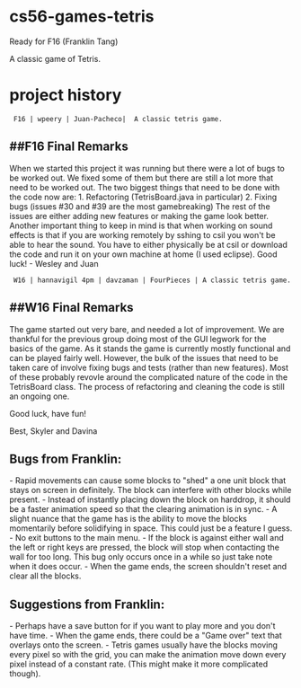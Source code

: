# cs56-games-tetris
Ready for F16 (Franklin Tang)

A classic game of Tetris.

project history
===============

```
 F16 | wpeery | Juan-Pacheco|  A classic tetris game.
```
<h2>##F16 Final Remarks</h2>
When we started this project it was running but there were a lot of bugs to be worked out. We fixed some of them 
but there are still a lot more that need to be worked out. The two biggest things that need to be done with the code now are:
1. Refactoring (TetrisBoard.java in particular)
2. Fixing bugs (issues #30 and #39 are the most gamebreaking)
The rest of the issues are either adding new features or making the game look better. Another important thing to keep in mind
is that when working on sound effects is that if you are working remotely by sshing to csil you won't be able to hear the sound.
You have to either physically be at csil or download the code and run it on your own machine at home (I used eclipse).
Good luck!
- Wesley and Juan


```
 W16 | hannavigil 4pm | davzaman | FourPieces | A classic tetris game.
```

<h2>##W16 Final Remarks</h2>
The game started out very bare, and needed a lot of improvement. We are
thankful for the previous group doing most of the GUI legwork for the basics of the
game. As it stands the game is currently mostly functional and can be played fairly well.
However, the bulk of the issues that need to be taken care of involve fixing
bugs and tests (rather than new features). Most of these probably revovle around the complicated nature of the
code in the TetrisBoard class. The process of refactoring and cleaning the code is still
an ongoing one. 

Good luck, have fun!

Best,
    Skyler and Davina

<h2>Bugs from Franklin:</h2>
- Rapid movements can cause some blocks to "shed" a one unit block that stays on screen in definitely. The block can interfere with other blocks while present.
- Instead of instantly  placing down the block on harddrop, it should be a faster animation speed so that the clearing animation is in sync.
- A slight nuance that the game has is the ability to move the blocks momentarily before solidifying in space. This could just be a feature I guess.
- No exit buttons to the main menu.
- If the block is against either wall and the left or right keys are pressed, the block will stop when contacting the wall for too long. This bug only occurs once in a while so just take note when it does occur.
- When the game ends, the screen shouldn't reset and clear all the blocks.

<h2>Suggestions from Franklin:</h2>
- Perhaps have a save button for if you want to play more and you don't have time.
- When the game ends, there could be a "Game over" text that overlays onto the screen.
- Tetris games usually have the blocks moving every pixel so with the grid, you can make the animation move down every pixel instead of a constant rate. (This might make it more complicated though).
